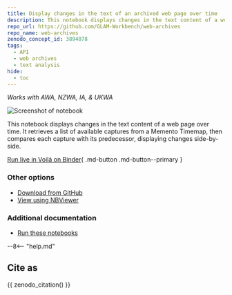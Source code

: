 ```yaml
---
title: Display changes in the text of an archived web page over time
description: This notebook displays changes in the text content of a web page over time. It retrieves a list of available captures from a Memento Timemap, then compares each capture with its predecessor, displaying changes side-by-side.
repo_url: https://github.com/GLAM-Workbench/web-archives
repo_name: web-archives
zenodo_concept_id: 3894078
tags:
  - API
  - web archives
  - text analysis
hide:
  - toc
---
```


*Works with AWA, NZWA, IA, & UKWA*

![Screenshot of notebook](../images/web-archive-text-changes.png)

This notebook displays changes in the text content of a web page over time. It retrieves a list of available captures from a Memento Timemap, then compares each capture with its predecessor, displaying changes side-by-side.

[Run live in Voilá on Binder](https://mybinder.org/v2/gh/GLAM-Workbench/web-archives/master?urlpath=/voila/render/display-text-changes-from-timemap.ipynb){ .md-button .md-button--primary }

### Other options

* [Download from GitHub](https://github.com/GLAM-Workbench/web-archives/blob/master/display-text-changes-from-timemap.ipynb)
* [View using NBViewer](https://nbviewer.jupyter.org/github/GLAM-Workbench/web-archives/blob/master/display-text-changes-from-timemap.ipynb)

### Additional documentation

* [Run these notebooks](../#run-these-notebooks)

--8<-- "help.md"

## Cite as

{{ zenodo_citation() }}